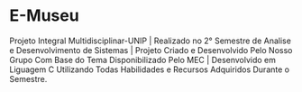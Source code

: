 # E-Museu
 Projeto Integral Multidisciplinar-UNIP | Realizado no 2° Semestre de Analise e Desenvolvimento de Sistemas | Projeto Criado e Desenvolvido Pelo Nosso Grupo Com Base do Tema Disponibilizado Pelo MEC | Desenvolvido em Liguagem C Utilizando Todas Habilidades e Recursos Adquiridos Durante o Semestre.
